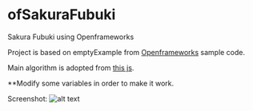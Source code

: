 # ofSakuraFubuki
Sakura Fubuki using Openframeworks

Project is based on emptyExample from [Openframeworks](http://openframeworks.jp/download/) sample code.

Main algorithm is adopted from [this js](http://plusone.jpn.org/javascript/sample/movie/sakura.html).

**Modify some variables in order to make it work.

Screenshot:
![alt text](https://github.com/giga811/ofSakuraFubuki/sakura_capt.png "Logo Title Text 1")
